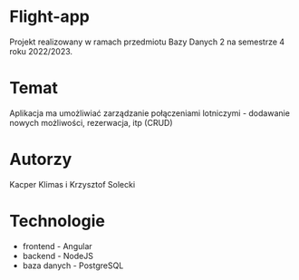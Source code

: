 # Flight-app
Projekt realizowany w ramach przedmiotu Bazy Danych 2 na semestrze 4 roku 2022/2023.

# Temat
Aplikacja ma umożliwiać zarządzanie połączeniami lotniczymi - dodawanie nowych możliwości, rezerwacja, itp (CRUD)

# Autorzy
Kacper Klimas i Krzysztof Solecki

# Technologie
 - frontend - Angular
 - backend - NodeJS
 - baza danych - PostgreSQL
